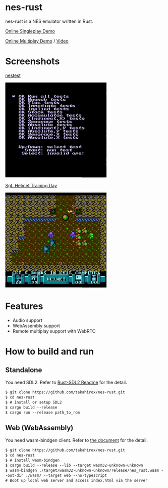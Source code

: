 # nes-rust

nes-rust is a NES emulator written in Rust.

[Online Singleplay Demo](https://takahirox.github.io/nes-rust/index.html)

[Online Multiplay Demo](https://takahirox.github.io/nes-rust/multiplay.html) / [Video](https://twitter.com/superhoge/status/1205427421010247680)

# Screenshots

[nestest](http://wiki.nesdev.com/w/index.php/Emulator_tests)

![nestest](./screenshots/nestest.png)

[Sgt. Helmet Training Day](http://www.mojontwins.com/juegos_mojonos/sgt-helmet-training-day-nes/)

![Sgt. Helmet Training Day](./screenshots/Sgt_Helmet.png)

# Features

- Audio support
- WebAssembly support
- Remote multiplay support with WebRTC

# How to build and run

## Standalone

You need SDL2. Refer to [Rust-SDL2 Readme](https://github.com/Rust-SDL2/rust-sdl2#rust) for the detail.

```
$ git clone https://github.com/takahirox/nes-rust.git
$ cd nes-rust
$ # install or setup SDL2
$ cargo build --release
$ cargo run --release path_to_rom
```

## Web (WebAssembly)

You need wasm-bindgen client. Refer to [the document](https://rustwasm.github.io/docs/wasm-bindgen/) for the detail.

```
$ git clone https://github.com/takahirox/nes-rust.git
$ cd nes-rust
$ # install wasm-bindgen
$ cargo build --release --lib --target wasm32-unknown-unknown
$ wasm-bindgen ./target/wasm32-unknown-unknown/release/nes_rust.wasm --out-dir ./wasm/ --target web --no-typescript
# Boot up local web server and access index.html via the server
```
